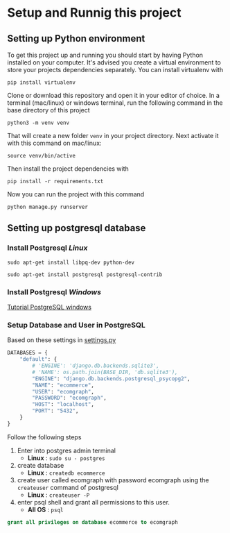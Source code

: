 # Setup and Runnig this project

## Setting up Python environment

To get this project up and running you should start by having Python installed on your computer. It's advised you create a virtual environment to store your projects dependencies separately. You can install virtualenv with <br />

```
pip install virtualenv
```

Clone or download this repository and open it in your editor of choice. In a terminal (mac/linux) or windows terminal, run the following command in the base directory of this project

```
python3 -m venv venv
```

That will create a new folder `venv` in your project directory. Next activate it with this command on mac/linux:

```
source venv/bin/active
```

Then install the project dependencies with

```
pip install -r requirements.txt
```

Now you can run the project with this command

```
python manage.py runserver
```

## Setting up postgresql database

### Install Postgresql **_Linux_**

```
sudo apt-get install libpq-dev python-dev
```

```
sudo apt-get install postgresql postgresql-contrib
```

### Install Postgresql **_Windows_**

[Tutorial PostgreSQL windows](https://www.postgresqltutorial.com/install-postgresql/)

### Setup Database and User in PostgreSQL

Based on these settings in [settings.py](/src/project/project/settings.py)

```python
DATABASES = {
    "default": {
        # 'ENGINE': 'django.db.backends.sqlite3',
        # 'NAME': os.path.join(BASE_DIR, 'db.sqlite3'),
        "ENGINE": "django.db.backends.postgresql_psycopg2",
        "NAME": "ecommerce",
        "USER": "ecomgraph",
        "PASSWORD": "ecomgraph",
        "HOST": "localhost",
        "PORT": "5432",
    }
}
```

Follow the following steps

1. Enter into postgres admin terminal
    - **Linux** : `sudo su - postgres`
2. create database
    - **Linux** : `createdb ecommerce`
3. create user called ecomgraph with password ecomgraph using the `createuser` command of postgresql
    - **Linux** : `createuser -P`
4. enter psql shell and grant all permissions to this user.
    - **All OS** : `psql`

```SQL
grant all privileges on database ecommerce to ecomgraph
```
